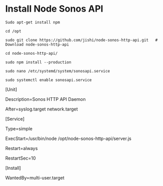 
# Install Node Sonos API

	Sudo apt-get install npm

	cd /opt

	sudo git clone https://github.com/jishi/node-sonos-http-api.git   # Download node-sonos-http-api

	cd node-sonos-http-api/

	sudo npm install --production

	sudo nano /etc/systemd/system/sonosapi.service

	sudo systemctl enable sonosapi.service


[Unit]

Description=Sonos HTTP API Daemon

After=syslog.target network.target

 

[Service]

Type=simple

ExecStart=/usr/bin/node /opt/node-sonos-http-api/server.js

Restart=always

RestartSec=10

 

[Install]

WantedBy=multi-user.target